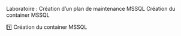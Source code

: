 Laboratoire : Création d’un plan de maintenance MSSQL
Création du container MSSQL

1️⃣ Création du container MSSQL

